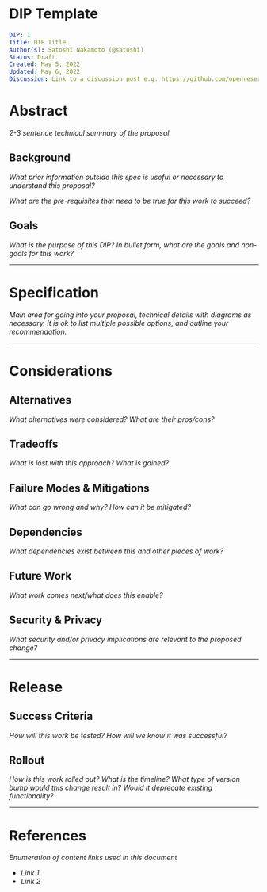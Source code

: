 # DIP Template

```yaml
DIP: 1
Title: DIP Title
Author(s): Satoshi Nakamoto (@satoshi)
Status: Draft
Created: May 5, 2022
Updated: May 6, 2022
Discussion: Link to a discussion post e.g. https://github.com/openreserveio/dwn/discussions/45
```

# Abstract

*2-3 sentence technical summary of the proposal.*

## Background

*What prior information outside this spec is useful or necessary to understand this proposal?*

*What are the pre-requisites that need to be true for this work to succeed?*

## Goals

*What is the purpose of this DIP? In bullet form, what are the goals and non-goals for this work?*

---

# Specification

*Main area for going into your proposal, technical details with diagrams as necessary. It is ok to list multiple possible options, and outline your recommendation.*

---

# Considerations

## Alternatives

*What alternatives were considered? What are their pros/cons?*

## Tradeoffs

*What is lost with this approach? What is gained?*

## Failure Modes & Mitigations

*What can go wrong and why? How can it be mitigated?*

## Dependencies

*What dependencies exist between this and other pieces of work?*

## Future Work

*What work comes next/what does this enable?*

## Security & Privacy

*What security and/or privacy implications are relevant to the proposed change?*

---

# Release

## Success Criteria

*How will this work be tested? How will we know it was successful?*

## Rollout

*How is this work rolled out? What is the timeline? What type of version bump would this change result in? Would it deprecate existing functionality?*

---

# References

*Enumeration of content links used in this document*

* *Link 1*
* *Link 2*